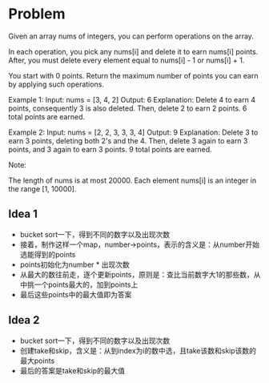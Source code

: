 # Problem
Given an array nums of integers, you can perform operations on the array.

In each operation, you pick any nums[i] and delete it to earn nums[i] points. After, you must delete every element equal to nums[i] - 1 or nums[i] + 1.

You start with 0 points. Return the maximum number of points you can earn by applying such operations.

Example 1:
Input: nums = [3, 4, 2]
Output: 6
Explanation: 
Delete 4 to earn 4 points, consequently 3 is also deleted.
Then, delete 2 to earn 2 points. 6 total points are earned.

Example 2:
Input: nums = [2, 2, 3, 3, 3, 4]
Output: 9
Explanation: 
Delete 3 to earn 3 points, deleting both 2's and the 4.
Then, delete 3 again to earn 3 points, and 3 again to earn 3 points.
9 total points are earned.

Note:

The length of nums is at most 20000.
Each element nums[i] is an integer in the range [1, 10000].

## Idea 1
* bucket sort一下，得到不同的数字以及出现次数
* 接着，制作这样一个map，number->points，表示的含义是：从number开始选能得到的points
* points初始化为number * 出现次数
* 从最大的数往前走，逐个更新points，原则是：查比当前数字大1的那些数，从中挑一个points最大的，加到points上
* 最后这些points中的最大值即为答案

## Idea 2
* bucket sort一下，得到不同的数字以及出现次数
* 创建take和skip，含义是：从到index为i的数中选，且take该数和skip该数的最大points
* 最后的答案是take和skip的最大值
